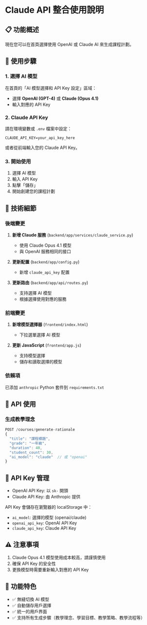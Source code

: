 # Claude API 整合使用說明

## 📋 功能概述

現在您可以在首頁選擇使用 OpenAI 或 Claude AI 來生成課程計劃。

## 🚀 使用步驟

### 1. 選擇 AI 模型

在首頁的「AI 模型選擇和 API Key 設定」區域：

- 選擇 **OpenAI (GPT-4)** 或 **Claude (Opus 4.1)**
- 輸入對應的 API Key

### 2. Claude API Key

請在環境變數或 `.env` 檔案中設定：

```
CLAUDE_API_KEY=your_api_key_here
```

或者從前端輸入您的 Claude API Key。

### 3. 開始使用

1. 選擇 AI 模型
2. 輸入 API Key
3. 點擊「儲存」
4. 開始創建您的課程計劃

## 🔧 技術細節

### 後端變更

1. **新增 Claude 服務** (`backend/app/services/claude_service.py`)

   - 使用 Claude Opus 4.1 模型
   - 與 OpenAI 服務相同的接口

2. **更新配置** (`backend/app/config.py`)

   - 新增 `claude_api_key` 配置

3. **更新路由** (`backend/app/api/routes.py`)
   - 支持選擇 AI 模型
   - 根據選擇使用對應的服務

### 前端變更

1. **新增模型選擇器** (`frontend/index.html`)

   - 下拉選單選擇 AI 模型

2. **更新 JavaScript** (`frontend/app.js`)
   - 支持模型選擇
   - 儲存和讀取選擇的模型

### 依賴項

已添加 `anthropic` Python 套件到 `requirements.txt`

## 📝 API 使用

### 生成教學理念

```javascript
POST /courses/generate-rationale
{
  "title": "課程標題",
  "grade": "一年級",
  "duration": 40,
  "student_count": 30,
  "ai_model": "claude"  // 或 "openai"
}
```

## 🔑 API Key 管理

- OpenAI API Key: 以 `sk-` 開頭
- Claude API Key: 由 Anthropic 提供

API Key 會儲存在瀏覽器的 localStorage 中：

- `ai_model`: 選擇的模型 (openai/claude)
- `openai_api_key`: OpenAI API Key
- `claude_api_key`: Claude API Key

## ⚠️ 注意事項

1. Claude Opus 4.1 模型使用成本較高，請謹慎使用
2. 確保 API Key 的安全性
3. 更換模型時需要重新輸入對應的 API Key

## 🎯 功能特色

- ✅ 無縫切換 AI 模型
- ✅ 自動儲存用戶選擇
- ✅ 統一的用戶界面
- ✅ 支持所有生成步驟（教學理念、學習目標、教學策略、教學流程等）
